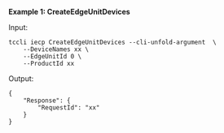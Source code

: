 **Example 1: CreateEdgeUnitDevices**



Input: 

```
tccli iecp CreateEdgeUnitDevices --cli-unfold-argument  \
    --DeviceNames xx \
    --EdgeUnitId 0 \
    --ProductId xx
```

Output: 
```
{
    "Response": {
        "RequestId": "xx"
    }
}
```

